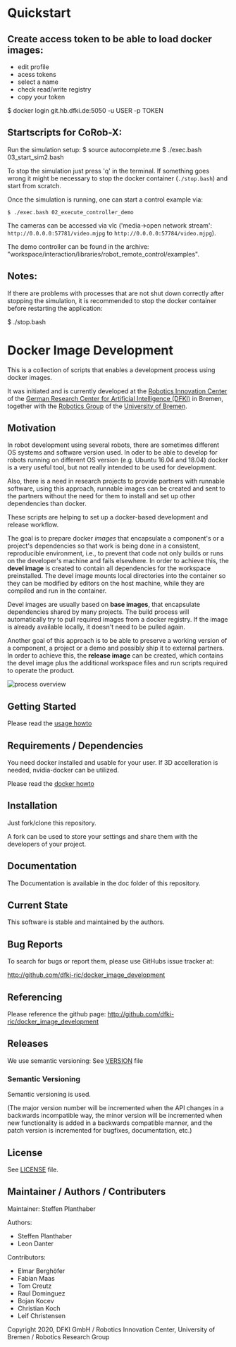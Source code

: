 # Quickstart

## Create access token to be able to load docker images:

- edit profile
- acess tokens
- select a name
- check read/write registry
- copy your token

$ docker login git.hb.dfki.de:5050 -u USER -p TOKEN


## Startscripts for CoRob-X:

Run the simulation setup:
    $ source autocomplete.me
    $ ./exec.bash 03_start_sim2.bash

To stop the simulation just press 'q' in the terminal. If something goes wrong
it might be necessary to stop the docker container (`./stop.bash`) and start from scratch.

Once the simulation is running, one can start a control example via:

    $ ./exec.bash 02_execute_controller_demo

The cameras can be accessed via vlc ('media->open network stream': `http://0.0.0.0:57781/video.mjpg` to `http://0.0.0.0:57784/video.mjpg`).

The demo controller can be found in the archive: "workspace/interaction/libraries/robot_remote_control/examples".

## Notes:

  If there are problems with processes that are not shut down correctly after stopping the simulation, it is recommended to stop the docker container before restarting the application:

  $ ./stop.bash

# Docker Image Development 

This is a collection of scripts that enables a development process using docker images.

It was initiated and is currently developed at the
[Robotics Innovation Center](http://robotik.dfki-bremen.de/en/startpage.html) of the
[German Research Center for Artificial Intelligence (DFKI)](http://www.dfki.de) in Bremen,
together with the [Robotics Group](http://www.informatik.uni-bremen.de/robotik/index_en.php)
of the [University of Bremen](http://www.uni-bremen.de/en.html).

## Motivation

In robot development using several robots, there are sometimes different OS systems and software version used.
In oder to be able to develop for robots running on different OS version (e.g. Ubuntu 16.04 and 18.04) docker is a very useful tool, but not really intended to be used for development.

Also, there is a need in research projects to provide partners with runnable software, using this approach, runnable images can be created and sent to the partners without the need for them to install and set up other dependencies than docker.


These scripts are helping to set up a docker-based development and release workflow.

The goal is to prepare docker _images_ that encapsulate a component's or a project's dependencies so that work is being done in a consistent, reproducible environment, i.e., to prevent that code not only builds or runs on the developer's machine and fails elsewhere.
In order to achieve this, the **devel image** is created to contain all dependencies for the workspace preinstalled. The devel image mounts local directories into the container so they can be modified by editors on the host machine, while they are compiled and run in the container.

Devel images are usually based on **base images**, that encapsulate dependencies shared by many projects.
The build process will automatically try to pull required images from a docker registry.
If the image is already available locally, it doesn't need to be pulled again.

Another goal of this approach is to be able to preserve a working version of a component, a project or a demo and possibly ship it to external partners.
In order to achieve this, the **release image** can be created, which contains the devel image plus the additional workspace files and run scripts required to operate the product.

![process overview](/doc/docker_development_image.png?raw=true "process overview")



## Getting Started

Please read the [usage howto](doc/020_Usage.md)

## Requirements / Dependencies

You need docker installed and usable for your user.
If 3D accelleration is needed, nvidia-docker can be utilized.

Please read the [docker howto](doc/010_Setup_Docker.md)

## Installation

Just fork/clone this repository.

A fork can be used to store your settings and share them with the developers of your project.

## Documentation

The Documentation is available in the doc folder of this repository.

## Current State

This software is stable and maintained by the authors.

## Bug Reports

To search for bugs or report them, please use GitHubs issue tracker at:

http://github.com/dfki-ric/docker_image_development


## Referencing

Please reference the github page: http://github.com/dfki-ric/docker_image_development

## Releases

We use semantic versioning: See [VERSION](VERSION) file

### Semantic Versioning

Semantic versioning is used.

(The major version number will be incremented when the API changes in a backwards incompatible way, the minor
version will be incremented when new functionality is added in a backwards compatible manner, and the patch version is incremented for bugfixes, documentation, etc.)

## License

See [LICENSE](LICENSE) file.

## Maintainer / Authors / Contributers

Maintainer: Steffen Planthaber

Authors:

* Steffen Planthaber
* Leon Danter

Contributors:

* Elmar Berghöfer
* Fabian Maas
* Tom Creutz
* Raul Dominguez
* Bojan Kocev
* Christian Koch
* Leif Christensen

Copyright 2020, DFKI GmbH / Robotics Innovation Center, University of Bremen / Robotics Research Group
